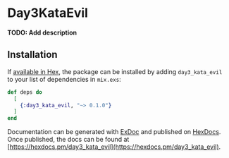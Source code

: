 # Day3KataEvil

**TODO: Add description**

## Installation

If [available in Hex](https://hex.pm/docs/publish), the package can be installed
by adding `day3_kata_evil` to your list of dependencies in `mix.exs`:

```elixir
def deps do
  [
    {:day3_kata_evil, "~> 0.1.0"}
  ]
end
```

Documentation can be generated with [ExDoc](https://github.com/elixir-lang/ex_doc)
and published on [HexDocs](https://hexdocs.pm). Once published, the docs can
be found at [https://hexdocs.pm/day3_kata_evil](https://hexdocs.pm/day3_kata_evil).

